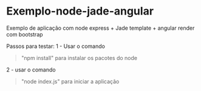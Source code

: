 # Exemplo-node-jade-angular

Exemplo de aplicação com node express + Jade template + angular render com bootstrap

Passos para testar:
1 - Usar o comando 
> "npm install" 
para instalar os pacotes do node

2 - usar o comando 
> "node index.js" 
para iniciar a aplicação

